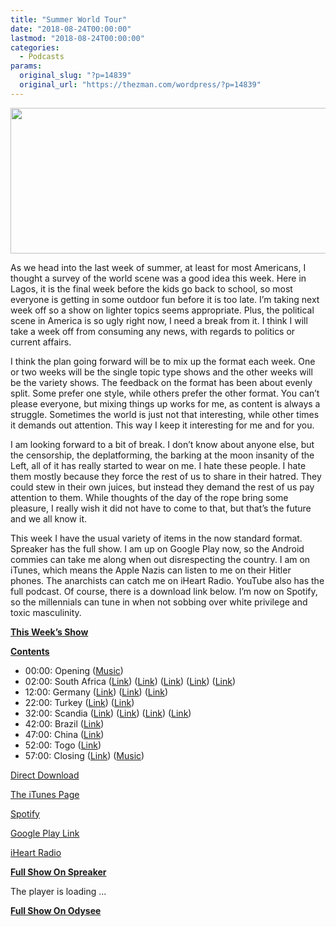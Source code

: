```yaml
---
title: "Summer World Tour"
date: "2018-08-24T00:00:00"
lastmod: "2018-08-24T00:00:00"
categories:
  - Podcasts
params:
  original_slug: "?p=14839"
  original_url: "https://thezman.com/wordpress/?p=14839"
---
```


[<img
src="http://thezman.com/wordpress/wp-content/uploads/2018/01/Power-Hour.png"
decoding="async" width="600" height="233" />](http://thezman.com/wordpress/wp-content/uploads/2018/01/Power-Hour.png)

As we head into the last week of summer, at least for most Americans, I
thought a survey of the world scene was a good idea this week. Here in
Lagos, it is the final week before the kids go back to school, so most
everyone is getting in some outdoor fun before it is too late. I’m
taking next week off so a show on lighter topics seems appropriate.
Plus, the political scene in America is so ugly right now, I need a
break from it. I think I will take a week off from consuming any news,
with regards to politics or current affairs.

I think the plan going forward will be to mix up the format each week.
One or two weeks will be the single topic type shows and the other weeks
will be the variety shows. The feedback on the format has been about
evenly split. Some prefer one style, while others prefer the other
format. You can’t please everyone, but mixing things up works for me, as
content is always a struggle. Sometimes the world is just not that
interesting, while other times it demands out attention. This way I keep
it interesting for me and for you.

I am looking forward to a bit of break. I don’t know about anyone else,
but the censorship, the deplatforming, the barking at the moon insanity
of the Left, all of it has really started to wear on me. I hate these
people. I hate them mostly because they force the rest of us to share in
their hatred. They could stew in their own juices, but instead they
demand the rest of us pay attention to them. While thoughts of the day
of the rope bring some pleasure, I really wish it did not have to come
to that, but that’s the future and we all know it.

This week I have the usual variety of items in the now standard format.
Spreaker has the full show. I am up on Google Play now, so the Android
commies can take me along when out disrespecting the country. I am on
iTunes, which means the Apple Nazis can listen to me on their Hitler
phones. The anarchists can catch me on iHeart Radio. YouTube also has
the full podcast. Of course, there is a download link below. I’m now on
Spotify, so the millennials can tune in when not sobbing over white
privilege and toxic masculinity.

**<u>This Week’s Show</u>**

**<u>Contents</u>**

-   00:00:
    Opening (<a href="https://www.youtube.com/watch?v=guKoNCQFAFk" rel="noopener"
    target="_blank">Music</a>)
-   02:00: South Africa (<a
    href="https://www.zerohedge.com/news/2018-06-11/israeli-commando-trains-white-south-african-farmers-krav-maga-violent-attacks-soar"
    rel="noopener" target="_blank">Link</a>) (<a
    href="https://www.express.co.uk/news/world/1005178/South-Africa-white-farm-seizure-farmers-ANC"
    rel="noopener" target="_blank">Link</a>) (<a
    href="https://citizen.co.za/news/south-africa/1989560/cyrils-land-announcement-deals-blow-to-economy/"
    rel="noopener" target="_blank">Link</a>) (<a
    href="https://www.rt.com/business/429362-south-africa-farmers-trained/"
    rel="noopener" target="_blank">Link</a>) (<a
    href="https://www.news.com.au/finance/economy/world-economy/south-africa-begins-seizing-whiteowned-farms/news-story/8937f899bd3f131bfc4ffb648ea5c53b"
    rel="noopener" target="_blank">Link</a>)
-   12:00: Germany (<a
    href="https://www.haaretz.com/world-news/europe/hundreds-of-neo-nazis-march-in-berlin-on-anniversary-of-hess-death-1.6388393"
    rel="noopener" target="_blank">Link</a>) (<a
    href="https://www.yahoo.com/news/random-house-axes-islam-book-disputed-german-author-112049404.html"
    rel="noopener" target="_blank">Link</a>) (<a
    href="https://www.nytimes.com/2018/08/01/arts/music/freiwild-germany.html"
    rel="noopener" target="_blank">Link</a>)
-   22:00: Turkey (<a
    href="https://www.economist.com/leaders/2018/08/18/how-much-to-worry-about-turkeys-turmoil"
    rel="noopener" target="_blank">Link</a>) (<a
    href="https://www.yahoo.com/news/erdogan-vows-turkey-not-cowed-us-131200921.html"
    rel="noopener" target="_blank">Link</a>)
-   32:00: Scandia (<a
    href="https://www.bloombergquint.com/politics/2018/07/06/an-icon-of-scandinavian-social-democracy-eyes-a-historic-slump"
    rel="noopener" target="_blank">Link</a>) (<a
    href="https://www.bloomberg.com/news/articles/2018-08-21/sweden-s-economy-is-getting-a-lift-from-migrants"
    rel="noopener" target="_blank">Link</a>) (<a
    href="https://www.dailywire.com/news/18546/03-refugees-who-flooded-sweden-now-have-jobs-joseph-curl"
    rel="noopener" target="_blank">Link</a>) (<a href="https://www.bbc.com/news/world-europe-45269764" rel="noopener"
    target="_blank">Link</a>)
-   42:00: Brazil (<a
    href="https://www.reuters.com/article/us-brazil-election-poll/lulas-rising-star-in-brazil-election-poll-rattles-markets-idUSKCN1L715G"
    rel="noopener" target="_blank">Link</a>)
-   47:00: China (<a
    href="https://www.breitbart.com/national-security/2018/08/22/xi-jinping-urges-unity-thinking-end-vulgar-internet-propaganda-conference/"
    rel="noopener" target="_blank">Link</a>)
-   52:00: Togo (<a
    href="https://www.economist.com/middle-east-and-africa/2018/08/18/a-year-after-big-protests-faure-gnassingbe-hangs-on-in-togo"
    rel="noopener" target="_blank">Link</a>)
-   57:00: Closing (<a
    href="http://www.theweek.co.uk/95992/saudi-arabia-plans-to-behead-female-political-activist"
    rel="noopener" target="_blank">Link</a>)
    (<a href="https://www.youtube.com/watch?v=1s3fMaBdWD8" rel="noopener"
    target="_blank">Music</a>)

<a href="https://api.spreaker.com/v2/episodes/15557086/download.mp3"
rel="noopener" target="_blank">Direct Download</a>

<a
href="https://itunes.apple.com/us/podcast/the-z-blog-power-hour/id1262799640?mt=2"
rel="noopener" target="_blank">The iTunes Page</a>

<a
href="https://open.spotify.com/show/5BjtT6oNlylv36FNXZxiIc?si=GaW-JFa6RHuOHiF2iHQO3Q"
rel="noopener" target="_blank">Spotify</a>

<a
href="https://playmusic.app.goo.gl/?ibi=com.google.PlayMusic&amp;isi=691797987&amp;ius=googleplaymusic&amp;link=https://play.google.com/music/m/Ign2aae4ofqi7ih4zik5ipqtv3y?t%3DThe_Z_Blog_Power_Hour%26pcampaignid%3DMKT-na-all-co-pr-mu-pod-16"
rel="noopener" target="_blank">Google Play Link</a>

<a href="https://www.iheart.com/podcast/the-z-blog-power-hour-29246491/"
rel="noopener" target="_blank">iHeart Radio</a>

**<u>Full Show On Spreaker</u>**

The player is loading ...

<span class="widget_spinner dark"></span>

**<u>Full Show On Odysee</u>**
